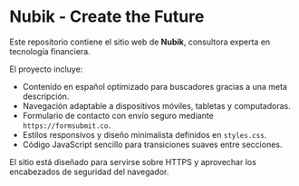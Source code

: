 # Nubik - Create the Future

Este repositorio contiene el sitio web de **Nubik**, consultora experta en tecnología financiera.

El proyecto incluye:

- Contenido en español optimizado para buscadores gracias a una meta descripción.
- Navegación adaptable a dispositivos móviles, tabletas y computadoras.
- Formulario de contacto con envío seguro mediante `https://formsubmit.co`.
- Estilos responsivos y diseño minimalista definidos en `styles.css`.
- Código JavaScript sencillo para transiciones suaves entre secciones.

El sitio está diseñado para servirse sobre HTTPS y aprovechar los encabezados de seguridad del navegador.
